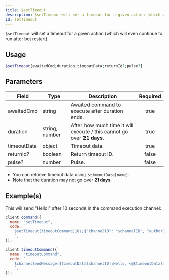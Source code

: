 ```yaml
---
title: $setTimeout
description: $setTimeout will set a timeout for a given action (which will even continue to run after bot restart).
id: setTimeout
---
```


`$setTimeout` will set a timeout for a given action (which will even continue to run after bot restart).

## Usage

```php
$setTimeout[awaitedCmd;duration;timeoutData;returnId?;pulse?]
```

## Parameters

| Field       | Type           | Description                                                            | Required |
| ----------- | -------------- | ---------------------------------------------------------------------- | :------: |
| awaitedCmd  | string         | Awaited command to execute after duration ends.                        |   true   |
| duration    | string, number | After how much time it will execute / this cannot go over **21 days**. |   true   |
| timeoutData | object         | Timeout data.                                                          |   true   |
| returnId?   | boolean        | Return timeout ID.                                                     |  false   |
| pulse?      | number         | Pulse.                                                                 |  false   |

- You can retrieve timeout data using `$timeoutData[name]`.
- Note that the duration may not go over **21 days**.

## Example(s)

This will send "Hello!" after 10 seconds in the command execution channel:

```javascript
client.command({
  name: "setTimeout",
  code: `
    $setTimeout[timeoutCommand;10s;{"channelID": "$channelID", "authorID": "$authorID"};false]
    `,
});

client.timeoutCommand({
  name: "timeoutCommand",
  code: `
    $channelSendMessage[$timeoutData[channelID];Hello, <@$timeoutData[authorID]>!]
    `,
});
```
